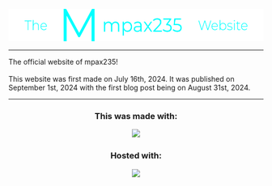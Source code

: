 <div class="header">
  <p align="center">
    <img style="height: 64px; width: 547.95px;" src="assets/images/docs/thempax235website.png">
  </p>
</div>
<hr>
The official website of mpax235!
<br><br>
This website was first made on July 16th, 2024. It was published on September 1st, 2024 with the first blog post being on August 31st, 2024.
<hr>
<h3 align="center">This was made with:</h3>
<p align="center">
  <a href="https://skillicons.dev" align="center">
    <img src="https://skillicons.dev/icons?i=html,css,js" />
  </a><br>
</p>
<h3 align="center">Hosted with:</h3>
<p align="center">
  <a href="https://pages.github.com" align="center">
    <img src="https://pages.github.com/images/logo.svg" />
  </a><br>
</p>
